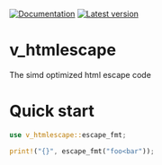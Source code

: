 [![Documentation](https://docs.rs/v_htmlescape/badge.svg)](https://docs.rs/v_htmlescape/) [![Latest version](https://img.shields.io/crates/v/v_htmlescape.svg)](https://crates.io/crates/v_htmlescape)

# v_htmlescape

The simd optimized html escape code

# Quick start

```rust
use v_htmlescape::escape_fmt;

print!("{}", escape_fmt("foo<bar"));
```
